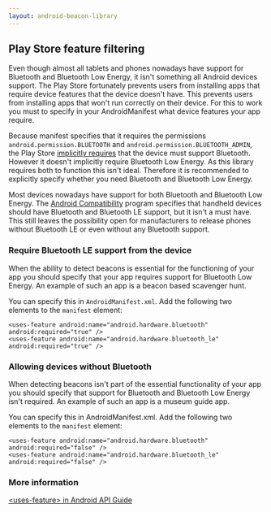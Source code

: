 ```yaml
---
layout: android-beacon-library
---
```


## Play Store feature filtering

Even though almost all tablets and phones nowadays have support for Bluetooth and Bluetooth Low Energy, it isn't something all Android devices support. The Play Store fortunately prevents users from installing apps that require device features that the device doesn't have. This prevents users from installing apps that won't run correctly on their device. For this to work you must to specify in your AndroidManifest what device features your app require.

Because manifest specifies that it requires the permissions `android.permission.BLUETOOTH` and `android.permission.BLUETOOTH_ADMIN`, the Play Store [implicitly requires](http://developer.android.com/guide/topics/manifest/uses-feature-element.html#permissions) that the device must support Bluetooth. However it doesn't implicitly require Bluetooth Low Energy. As this library requires both to function this isn't ideal. Therefore it is recommended to explicitly specify whether you need Bluetooth and Bluetooth Low Energy.

Most devices nowadays have support for both Bluetooth and Bluetooth Low Energy. The [Android Compatibility](http://source.android.com/compatibility/) program specifies that handheld devices should have Bluetooth and Bluetooth LE support, but it isn't a must have. This still leaves the possibility open for manufacturers to release phones without Bluetooth LE or even without any Bluetooth support.

### Require Bluetooth LE support from the device

When the ability to detect beacons is essential for the functioning of your app you should specify that your app requires support for Bluetooth Low Energy. An example of such an app is a beacon based scavenger hunt.

You can specify this in `AndroidManifest.xml`. Add the following two elements to the `manifest` element:

```
<uses-feature android:name="android.hardware.bluetooth" android:required="true" />
<uses-feature android:name="android.hardware.bluetooth_le" android:required="true" />
```

### Allowing devices without Bluetooth

When detecting beacons isn't part of the essential functionality of your app you should specify that support for Bluetooth and Bluetooth Low Energy isn't required. An example of such an app is a museum guide app.

You can specify this in AndroidManifest.xml. Add the following two elements to the `manifest` element:

```
<uses-feature android:name="android.hardware.bluetooth" android:required="false" />
<uses-feature android:name="android.hardware.bluetooth_le" android:required="false" />
```

### More information

[&lt;uses-feature&gt; in Android API Guide](http://developer.android.com/guide/topics/manifest/uses-feature-element.html)
